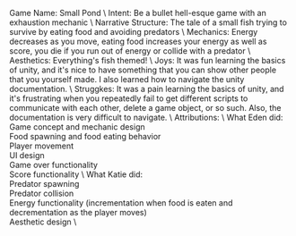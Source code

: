 Game Name: Small Pond \\
Intent: Be a bullet hell-esque game with an exhaustion mechanic \\
Narrative Structure: The tale of a small fish trying to survive by eating food and avoiding predators \\
Mechanics: Energy decreases as you move, eating food increases your energy as well as score, you die if you run out of energy or collide with a predator \\ 
Aesthetics: Everything's fish themed! \\
Joys: It was fun learning the basics of unity, and it's nice to have something that you can show other people that you yourself made. I also learned how to navigate the unity documentation. \\
Struggkes: It was a pain learning the basics of unity, and it's frustrating when you repeatedly fail to get different scripts to communicate with each other, delete a game object, or so such. Also, the documentation is very difficult to navigate. \\
Attributions: \\
What Eden did: \
    Game concept and mechanic design \
    Food spawning and food eating behavior \
    Player movement \
    UI design \
    Game over functionality \
    Score functionality \\
What Katie did: \
    Predator spawning \
    Predator collision \
    Energy functionality (incrementation when food is eaten and decrementation as the player moves) \
    Aesthetic design \

